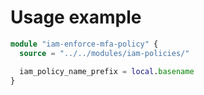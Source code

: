# Usage example

```terraform
module "iam-enforce-mfa-policy" {
  source = "../../modules/iam-policies/"

  iam_policy_name_prefix = local.basename
}
```
